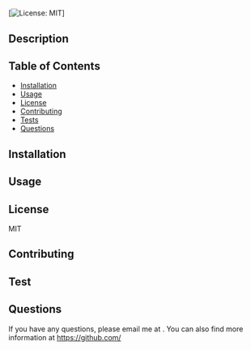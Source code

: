 # 

[![License: MIT](https://img.shields.io/badge/License-MIT-yellow.svg)]


## Description


## Table of Contents
* [Installation](#installation)
* [Usage](#usage)
* [License](#license)
* [Contributing](#contributing)
* [Tests](#tests)
* [Questions](#questions)


## Installation



## Usage



## License
MIT


## Contributing



## Test



## Questions
If you have any questions, please email me at .
You can also find more information at https://github.com/
